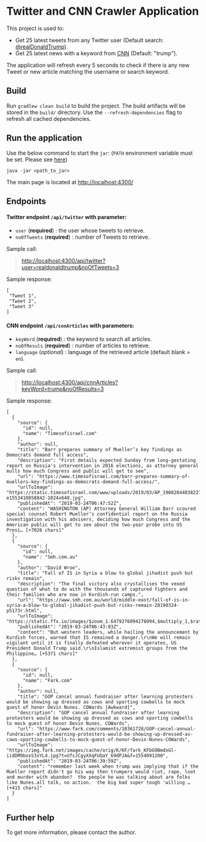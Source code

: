 # Twitter and CNN Crawler Application

This project is used to:
 - Get 25 latest tweets from any Twitter user (Default search: [@realDonaldTrump](https://twitter.com/realDonaldTrump)).
 - Get 25 latest news with a keyword from [CNN](https://edition.cnn.com/) (Default: "trump").
 
The application will refresh every 5 seconds to check if there is any new Tweet or new article matching the username or search keyword.

## Build

Run `gradlew clean build` to build the project. The build artifacts will be stored in the `build/` directory. 
Use the `--refresh-dependencies` flag to refresh all cached dependencies.

## Run the application

Use the below command to start the `jar`: (`PATH` environment variable must be set. Please see [here](https://www.javatpoint.com/how-to-set-path-in-java))

```jshelllanguage
java -jar <path_to_jar>
```

The main page is located at [http://localhost:4300/](http://localhost:4300/) 


## Endpoints

#### Twitter endpoint `/api/twitter` with parameter: 
   + `user`    (**required**) : the user whose tweets to retrieve.
   + `noOfTweets` (**required**) : number of Tweets to retrieve.
   
   Sample call: 
   > [http://localhost:4300/api/twitter?user=realdonaldtrump&noOfTweets=3](http://localhost:4300/api/twitter?user=realdonaldtrump&noOfTweets=3)
   

   Sample response:
   ```
   [
    "Tweet 1",
    "Tweet 2",
    "Tweet 3"
   ]
   ```
  
   
 
#### CNN endpoint `/api/cnnArticles` with parameters:
   + `keyWord`    (**required**) : the keyword to search all articles.
   + `noOfResuls` (**required**) : number of articles to retrieve.
   + `language`   (*optional*)   : language of the retrieved article (default blank = `en`).
   
   Sample call:
   > [http://localhost:4300/api/cnnArticles?keyWord=trump&noOfResults=3](http://localhost:4300/api/cnnArticles?keyWord=trump&noOfResults=3)
   
   Sample response:
   ```
   [
     {
       "source": {
         "id": null,
         "name": "Timesofisrael.com"
       },
       "author": null,
       "title": "Barr prepares summary of Mueller’s key findings as Democrats demand full access",
       "description": "First details expected Sunday from long-gestating report on Russia's intervention in 2016 elections, as attorney general mulls how much Congress and public will get to see",
       "url": "https://www.timesofisrael.com/barr-prepares-summary-of-muellers-key-findings-as-democrats-demand-full-access/",
       "urlToImage": "https://static.timesofisrael.com/www/uploads/2019/03/AP_19082844038221-e1553410058842-1024x640.jpg",
       "publishedAt": "2019-03-24T06:47:52Z",
       "content": "WASHINGTON (AP) Attorney General William Barr scoured special counsel Robert Mueller’s confidential report on the Russia investigation with his advisers, deciding how much Congress and the American public will get to see about the two-year probe into US Presi… [+7026 chars]"
     },
     {
       "source": {
         "id": null,
         "name": "Smh.com.au"
       },
       "author": "David Wroe",
       "title": "Fall of IS in Syria a blow to global jihadist push but risks remain",
       "description": "The final victory also crystallises the vexed question of what to do with the thousands of captured fighters and their families who are now in Kurdish-run camps.",
       "url": "https://www.smh.com.au/world/middle-east/fall-of-is-in-syria-a-blow-to-global-jihadist-push-but-risks-remain-20190324-p5173r.html",
       "urlToImage": "https://static.ffx.io/images/$zoom_1.6479276094276094,$multiply_1,$ratio_1.776846,$width_1059,$x_909,$y_1314/t_crop_custom/w_800/q_86,f_auto/0711bd0feeda8e816edf753873d71a2055b3aad8",
       "publishedAt": "2019-03-24T06:43:03Z",
       "content": "But western leaders, while hailing the announcement by Kurdish forces, warned that IS remained a danger.\r\nWe will remain vigilant until it is finally defeated wherever it operates, US President Donald Trump said.\r\nIslamist extremist groups from the Philippine… [+5371 chars]"
     },
     {
       "source": {
         "id": null,
         "name": "Fark.com"
       },
       "author": null,
       "title": "GOP cancel annual fundraiser after learning protesters would be showing up dressed as cows and sporting cowbells to mock guest of honor Devin Nunes. COWards [Awkward]",
       "description": "GOP cancel annual fundraiser after learning protesters would be showing up dressed as cows and sporting cowbells to mock guest of honor Devin Nunes. COWards",
       "url": "https://www.fark.com/comments/10361728/GOP-cancel-annual-fundraiser-after-learning-protesters-would-be-showing-up-dressed-as-cows-sporting-cowbells-to-mock-guest-of-honor-Devin-Nunes-COWards",
       "urlToImage": "https://img.fark.net/images/cache/orig/K/KF/fark_KFbG9BmdxGl-iidDM9boxS3xYL4.jpg?t=UfsJCgyXXqFUQaY_69dPJA&f=1554091200",
       "publishedAt": "2019-03-24T06:39:59Z",
       "content": "remember last week when trump was implying that if the Mueller report didn't go his way then trumpers would riot, rape, loot and murder with abandon?  the people he was talking about are folks like Nunes.all talk, no action.  the big bad super tough 'willing … [+415 chars]"
     }
   ]
   ```
   
      

## Further help

To get more information, please contact the author.

